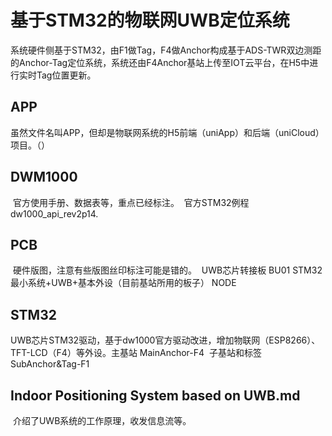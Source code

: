 # 基于STM32的物联网UWB定位系统

系统硬件侧基于STM32，由F1做Tag，F4做Anchor构成基于ADS-TWR双边测距的Anchor-Tag定位系统，系统还由F4Anchor基站上传至IOT云平台，在H5中进行实时Tag位置更新。

## APP

​	虽然文件名叫APP，但却是物联网系统的H5前端（uniApp）和后端（uniCloud）项目。（）

## DWM1000

​	官方使用手册、数据表等，重点已经标注。
​	官方STM32例程 dw1000_api_rev2p14.

## PCB

​	硬件版图，注意有些版图丝印标注可能是错的。
​	UWB芯片转接板 BU01
​	STM32最小系统+UWB+基本外设（目前基站所用的板子） NODE

## STM32

​	UWB芯片STM32驱动，基于dw1000官方驱动改进，增加物联网（ESP8266）、TFT-LCD（F4）等外设。
​	主基站 MainAnchor-F4 
​	子基站和标签 SubAnchor&Tag-F1

## Indoor Positioning System based on UWB.md

​	介绍了UWB系统的工作原理，收发信息流等。